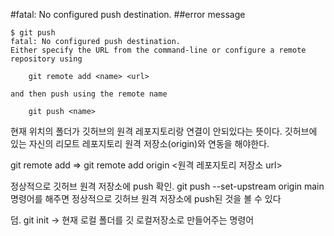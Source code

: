#fatal: No configured push destination.
##error message 
```
$ git push
fatal: No configured push destination.
Either specify the URL from the command-line or configure a remote repository using

    git remote add <name> <url>

and then push using the remote name

    git push <name>
```
현재 위치의 폴더가 깃허브의 원격 레포지토리랑 연결이 안되있다는 뜻이다.
깃허브에 있는 자신의 리모트 레포지토리 원격 저장소(origin)와 연동을 해야한다. 


git remote add <name> <url>
=> git remote add origin <원격 레포지토리 저장소 url>

정상적으로 깃허브 원격 저장소에 push 확인.
git push --set-upstream origin main
명령어를 해주면 정상적으로 깃허브 원격 저장소에 push된 것을 볼 수 있다

덤.
git init
-> 현재 로컬 폴더를 깃 로컬저장소로 만들어주는 명령어